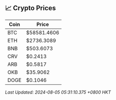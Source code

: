## 📈 Crypto Prices

| Coin | Price |
| ---- | ----- |
| BTC | $58581.4606 |
| ETH | $2736.3089 |
| BNB | $503.6073 |
| CRV | $0.2413 |
| ARB | $0.5817 |
| OKB | $35.9062 |
| DOGE | $0.1046 |

_Last Updated: 2024-08-05 05:31:10.375 +0800 HKT_